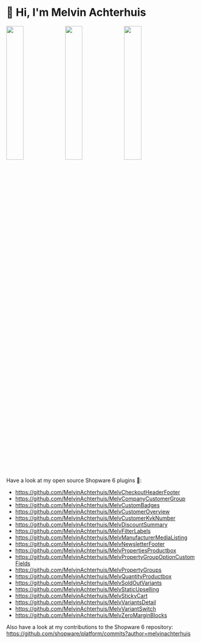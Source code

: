 # 👋 Hi, I'm Melvin Achterhuis


<img src="https://user-images.githubusercontent.com/26538915/129476485-ce8ad0f2-f9ba-4912-86e8-b8c026255ac8.png" width="30%"></img> <img src="https://user-images.githubusercontent.com/26538915/129476486-34ce693c-e537-4f2d-bd2d-dc97978a2aff.png" width="30%"></img> <img src="https://user-images.githubusercontent.com/26538915/129476487-e13be205-4d64-4a05-96da-53fc0ae07509.png" width="30%"></img> 


Have a look at my open source Shopware 6 plugins 💙:

* https://github.com/MelvinAchterhuis/MelvCheckoutHeaderFooter
* https://github.com/MelvinAchterhuis/MelvCompanyCustomerGroup
* https://github.com/MelvinAchterhuis/MelvCustomBadges
* https://github.com/MelvinAchterhuis/MelvCustomerOverview
* https://github.com/MelvinAchterhuis/MelvCustomerKvkNumber
* https://github.com/MelvinAchterhuis/MelvDiscountSummary
* https://github.com/MelvinAchterhuis/MelvFilterLabels
* https://github.com/MelvinAchterhuis/MelvManufacturerMediaListing
* https://github.com/MelvinAchterhuis/MelvNewsletterFooter
* https://github.com/MelvinAchterhuis/MelvPropertiesProductbox
* https://github.com/MelvinAchterhuis/MelvPropertyGroupOptionCustomFields
* https://github.com/MelvinAchterhuis/MelvPropertyGroups
* https://github.com/MelvinAchterhuis/MelvQuantityProductbox
* https://github.com/MelvinAchterhuis/MelvSoldOutVariants
* https://github.com/MelvinAchterhuis/MelvStaticUpselling
* https://github.com/MelvinAchterhuis/MelvStickyCart
* https://github.com/MelvinAchterhuis/MelvVariantsDetail
* https://github.com/MelvinAchterhuis/MelvVariantSwitch
* https://github.com/MelvinAchterhuis/MelvZeroMarginBlocks

Also have a look at my contributions to the Shopware 6 repository:
https://github.com/shopware/platform/commits?author=melvinachterhuis
